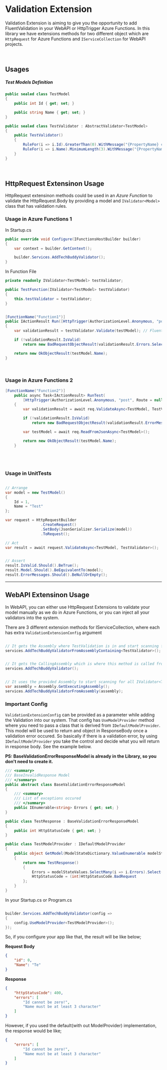 ﻿# Validation Extension


Validation Extension is aiming to give you the opportunity to add FluentValidation in your WebAPI or HttpTrigger Azure Functions. 
In this library we have extensions methods for two different object which are `HttpRequest` for Azure Functions and `IServiceCollection` for WebAPI projects.

<br>


## Usages




##### Test Models Definition

```csharp
public sealed class TestModel
{
    public int Id { get; set; }

    public string Name { get; set; }
}
```

```csharp
public sealed class TestValidator : AbstractValidator<TestModel>
{
    public TestValidator()
    {
        RuleFor(i => i.Id).GreaterThan(0).WithMessage("{PropertyName} cannot be zero!");
        RuleFor(i => i.Name).MinimumLength(3).WithMessage("{PropertyName} must be at least {MinLength} character");
    }
}
```

<br>

## HttpRequest Extensinon Usage

HttpRequest extensinon methods could be used in an *Azure Function* to validate the HttpRequest.Body by providing a model and `IValidator<Model>` class that has validation rules.


### Usage in Azure Functions 1

In Startup.cs

```csharp
public override void Configure(IFunctionsHostBuilder builder)
{
    var context = builder.GetContext();

    builder.Services.AddTechBuddyValidator();
}
```

In Function File

```csharp
private readonly IValidator<TestModel> testValidator;

public TestFunction(IValidator<TestModel> testValidator)
{
    this.testValidator = testValidator;
}


[FunctionName("Function1")]
public IActionResult Run([HttpTrigger(AuthorizationLevel.Anonymous, "post", Route = null)] TestModel testModel)
{
    var validationResult = testValidator.Validate(testModel); // FluentValidation Validate

    if (!validationResult.IsValid)
        return new BadRequestObjectResult(validationResult.Errors.Select(i => i.ErrorMessage));

    return new OkObjectResult(testModel.Name);
}
```

<br>

### Usage in Azure Functions 2

```csharp
[FunctionName("Function2")]
    public async Task<IActionResult> RunTest(
        [HttpTrigger(AuthorizationLevel.Anonymous, "post", Route = null)] HttpRequest req)
    {
        var validationResult = await req.ValidateAsync<TestModel, TestValidator>(); // ValidationExtension Validate

        if (!validationResult.IsValid)
            return new BadRequestObjectResult(validationResult.ErrorMessages);

        var testModel = await req.ReadFromJsonAsync<TestModel>();

        return new OkObjectResult(testModel.Name);
    }
```



<br>
<br>

### Usage in UnitTests


```csharp

// Arrange
var model = new TestModel()
{
    Id = 1,
    Name = "Test"
};

var request = HttpRequestBuilder
                .CreateRequest()
                .SetBody(JsonSerializer.Serialize(model))
                .ToRequest();

// Act
var result = await request.ValidateAsync<TestModel, TestValidator>();


// Assert
result.IsValid.Should().BeTrue();
result.Model.Should().BeEquivalentTo(model);
result.ErrorMessages.Should().BeNullOrEmpty();

```


----

## WebAPI Extensinon Usage

In WebAPI, you can either use HttpRequest Extensions to validate your model manually as we do in Azure Functions, or you can inject all your validators into the system.

There are 3 different extension methods for IServiceCollection, where each has extra `ValidationExtensionConfig` argument

```csharp

// It gets the Assembly where TestValidation is in and start scanning for all IValidator<TModel> classes to inject
services.AddTechBuddyValidatorFromAssemblyContaining<TestValidator>();


// It gets the CallingAssembly which is where this method is called from(the WebApi) and start scanning for all IValidator<TModel> classes to inject
services.AddTechBuddyValidator();


// It uses the provided Assembly to start scanning for all IValidator<TModel> classes to inject
var assembly = Assembly.GetExecutingAssembly();
services.AddTechBuddyValidatorFromAssembly(assembly);

```

### Important Config

`ValidationExtensionConfig` can be provided as a parameter while adding the Validation into our system. 
That config has `UseModelProvider` method where you need to pass a class that is derived from `IDefaultModelProvider`. This model will be used to return and object in ResponseBody once a validation error occured. So basically if there is a validation error, by using `IDefaultModelProvider` you take the control and decide what you will return in response body. See the example below.


**PS: BaseValidationErrorResponseModel is already in the Library, so you don't need to create it.**

```csharp
/// <summary>
/// BaseInvalidResponse Model
/// </summary>
public abstract class BaseValidationErrorResponseModel
{
    /// <summary>
    /// List of exceptions occured
    /// </summary>
    public IEnumerable<string> Errors { get; set; }
}
```

```csharp
public class TestResponse : BaseValidationErrorResponseModel
{
    public int HttpStatusCode { get; set; }
}
```

```csharp
public class TestModelProvider : IDefaultModelProvider
{
    public object GetModel(ModelStateDictionary.ValueEnumerable modelStateValues)
    {
        return new TestResponse()
        {
            Errors = modelStateValues.SelectMany(i => i.Errors).Select(i => string.Join(Environment.NewLine, i.ErrorMessage)),
            HttpStatusCode = (int)HttpStatusCode.BadRequest
        };
    }
}
```

In your Startup.cs or Program.cs

```csharp

builder.Services.AddTechBuddyValidator(config => 
{
    config.UseModelProvider<TestModelProvider>();
});

```


So, if you configure your app like that, the result will be like below;

**Request Body**

```json
{
    "id": 0,
    "Name": "Te"
}
```

**Response**

```json
{
    "httpStatusCode": 400,
    "errors": [
        "Id cannot be zero!",
        "Name must be at least 3 character"
    ]
}
```

However, if you used the default(with out ModelProvider) implementation, the response would be like;

```json
{
    "errors": [
        "Id cannot be zero!",
        "Name must be at least 3 character"
    ]
}
```